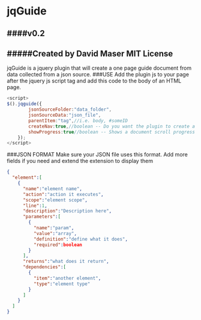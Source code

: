 # jqGuide
####v0.2
---
#####Created by David Maser
MIT License
---

jqGuide is a jquery plugin that will  create a one page guide document from data collected from a json source.
###USE
Add the plugin js to your page after the jquery js script tag and add this code to the body of an HTML page.
```javascript
<script>
$().jqguide({
        jsonSourceFolder:"data_folder",
        jsonSourceData:"json_file",
        parentItem:"tag",//i.e. body, #someID
        createNav:true,//boolean -- Do you want the plugin to create a left nav of all the items
        showProgress:true//boolean -- Shows a document scroll progress bar. Useful if you have a lot of data
    });
</script>
```
###JSON FORMAT
Make sure your JSON file uses this format. Add more fields if you need and extend the extension to display them
```json
{
  "element":[
    {
      "name":"element name",
      "action":"action it executes",
      "scope":"element scope",
      "line":1,
      "description":"Description here",
      "parameters":[
        {
          "name":"param",
          "value":"array",
          "definition":"define what it does",
          "required":boolean
        }
      ],
      "returns":"what does it return",
      "dependencies":[
        {
          "item":"another element",
          "type":"element type"
        }
      ]
    }
  ]
}
```
